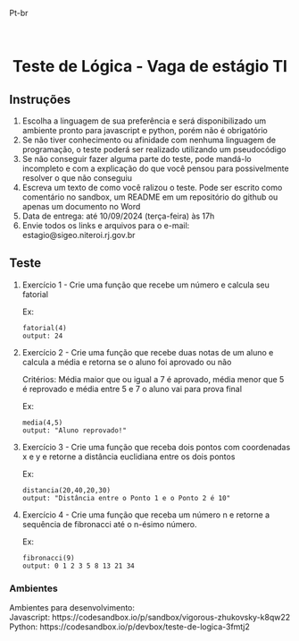 <a name="readme-top">Pt-br</a>

<br />
<h1 align="center">Teste de Lógica - Vaga de estágio TI </h1>

  <h2>Instruções</h2>
  <ol>
    <li>Escolha a linguagem de sua preferência e será disponibilizado um ambiente pronto para javascript e python, porém não é obrigatório</li>
    <li>Se não tiver conhecimento ou afinidade com nenhuma linguagem de programação, o teste poderá ser realizado utilizando um pseudocódigo</li>
    <li>Se não conseguir fazer alguma parte do teste, pode mandá-lo incompleto e com a explicação do que você pensou para possivelmente resolver o que não conseguiu</li>
    <li>Escreva um texto de como você ralizou o teste. Pode ser escrito como comentário no sandbox, um README em um repositório do github ou apenas um documento no Word</li>
    <li>Data de entrega: até 10/09/2024 (terça-feira) às 17h</li>
    <li>Envie todos os links e arquivos para o e-mail: estagio@sigeo.niteroi.rj.gov.br</li>
  </ol>

## Teste

<ol>
  <li>
    <p>Exercício 1 - Crie uma função que recebe um número e calcula seu fatorial</p>
    <p>Ex:</p>
    
    
    fatorial(4) 
    output: 24
  </li>
  <li>
    <p>Exercício 2 - Crie uma função que recebe duas notas de um aluno e calcula a média e retorna se o aluno foi aprovado ou não</p>
    <p>Critérios: Média maior que ou igual a 7 é aprovado, média menor que 5 é reprovado e média entre 5 e 7 o aluno vai para prova final</p>
    <p>Ex:</p>
    
    
    media(4,5) 
    output: "Aluno reprovado!"
  </li>
  <li>
    <p>Exercício 3 - Crie uma função que receba dois pontos com coordenadas x e y e retorne a distância euclidiana entre os dois pontos</p>
    <p>Ex:</p>
    
    
    distancia(20,40,20,30) 
    output: "Distância entre o Ponto 1 e o Ponto 2 é 10"
  </li>
  <li>
    <p>Exercício 4 - Crie uma função que receba um número n e retorne a sequência de
  fibronacci até o n-ésimo número.</p>
    <p>Ex:</p>
    
    
    fibronacci(9)
    output: 0 1 2 3 5 8 13 21 34
  </li>
</ol>
<h3>Ambientes</h3>
Ambientes para desenvolvimento:
<br/>
Javascript: https://codesandbox.io/p/sandbox/vigorous-zhukovsky-k8qw22
<br/>
Python: https://codesandbox.io/p/devbox/teste-de-logica-3fmtj2
